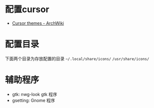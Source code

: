 # 配置cursor
- [Cursor themes - ArchWiki](https://wiki.archlinux.org/title/Cursor_themes#Environment_variable)

# 配置目录
下面两个目录为存放配置的目录
`~/.local/share/icons/`
`/usr/share/icons/`

# 辅助程序
- gtk: nwg-look gtk 程序
- gsetting: Gnome 程序
